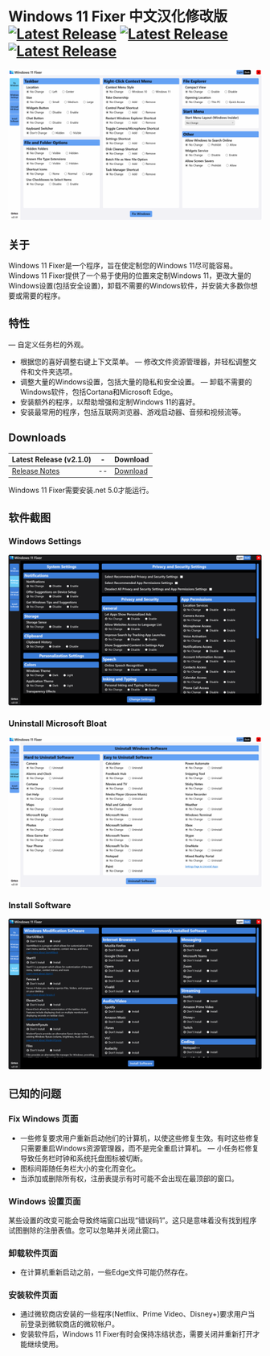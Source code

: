 # Windows 11 Fixer 中文汉化修改版<br> [![Latest Release](https://img.shields.io/github/v/release/99natmar99/Windows-11-Fixer?style=flat-square)](https://github.com/99natmar99/Windows-11-Fixer/releases/tag/v2.1.0) [![Latest Release](https://img.shields.io/github/downloads/99natmar99/Windows-11-Fixer/total?style=flat-square)](https://github.com/99natmar99/Windows-11-Fixer/releases/download/v2.1.0/Windows.11.Fixer.v2.1.0.Portable.zip) [![Latest Release](https://img.shields.io/github/license/99natmar99/Windows-11-Fixer?style=flat-square)](https://github.com/99natmar99/Windows-11-Fixer/blob/master/LICENSE)

![screenshot](https://github.com/99natmar99/Windows-11-Fixer/blob/master/Images/FixWin-Light.png)

## 关于
Windows 11 Fixer是一个程序，旨在使定制您的Windows 11尽可能容易。Windows 11 Fixer提供了一个易于使用的位置来定制Windows 11，更改大量的Windows设置(包括安全设置)，卸载不需要的Windows软件，并安装大多数你想要或需要的程序。

## 特性
— 自定义任务栏的外观。
- 根据您的喜好调整右键上下文菜单。
— 修改文件资源管理器，并轻松调整文件和文件夹选项。
- 调整大量的Windows设置，包括大量的隐私和安全设置。
— 卸载不需要的Windows软件，包括Cortana和Microsoft Edge。
- 安装额外的程序，以帮助增强和定制Windows 11的喜好。
- 安装最常用的程序，包括互联网浏览器、游戏启动器、音频和视频流等。


## Downloads
| Latest Release (v2.1.0) | - | Download |
|-------------------------|----------|------|
| [Release Notes](https://github.com/yozooCN/Windows-11-Fixer/releases/tag/v2.1.0)  | -- | [Download](https://github.com/yozooCN/Windows-11-Fixer/releases/download/v2.1.0/Windows.11.Fixer.zip) |

Windows 11 Fixer需要安装.net 5.0才能运行。

## 软件截图
### Windows Settings
![screenshot](https://github.com/99natmar99/Windows-11-Fixer/blob/master/Images/Settings-Dark.png)

### Uninstall Microsoft Bloat
![screenshot](https://github.com/99natmar99/Windows-11-Fixer/blob/master/Images/Uninstall-Light.png)

### Install Software
![screenshot](https://github.com/99natmar99/Windows-11-Fixer/blob/master/Images/Install-Dark.png)

## 已知的问题
### Fix Windows 页面
- 一些修复要求用户重新启动他们的计算机，以使这些修复生效。有时这些修复只需要重启Windows资源管理器，而不是完全重启计算机。
— 小任务栏修复导致任务栏时钟和系统托盘图标被切断。
- 图标间距随任务栏大小的变化而变化。
- 当添加或删除所有权，注册表提示有时可能不会出现在最顶部的窗口。

### Windows 设置页面
某些设置的改变可能会导致终端窗口出现“错误码1”。这只是意味着没有找到程序试图删除的注册表值。您可以忽略并关闭此窗口。

### 卸载软件页面
- 在计算机重新启动之前，一些Edge文件可能仍然存在。

### 安装软件页面
- 通过微软商店安装的一些程序(Netflix、Prime Video、Disney+)要求用户当前登录到微软商店的微软帐户。
- 安装软件后，Windows 11 Fixer有时会保持冻结状态，需要关闭并重新打开才能继续使用。
